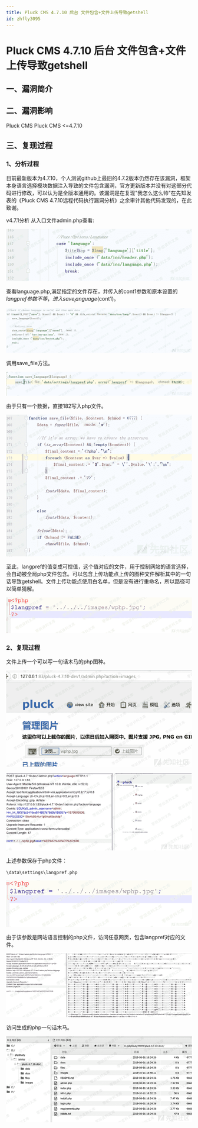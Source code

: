 ```yaml
---
title: Pluck CMS 4.7.10 后台 文件包含+文件上传导致getshell
id: zhfly3095
---
```


# Pluck CMS 4.7.10 后台 文件包含+文件上传导致getshell

## 一、漏洞简介

## 二、漏洞影响

Pluck CMS Pluck CMS <=4.7.10

## 三、复现过程

### 1、分析过程

目前最新版本为4.7.10，个人测试github上最旧的4.7.2版本仍然存在该漏洞，框架本身语言选择模块数据注入导致的文件包含漏洞，官方更新版本并没有对这部分代码进行修改，可以认为是全版本通用的。该漏洞是在复现"我怎么这么帅"在先知发表的《Pluck CMS 4.7.10远程代码执行漏洞分析》之余审计其他代码发现的，在此致谢。

v4.7.1分析
从入口文件admin.php查看:

![image](../img/e98909ade2d09ca93eac7f8e7dab934d.png)

查看language.php,满足指定的文件存在，并传入的cont1参数和原本设置的$langpref参数不等，进入save_language($cont1)。

![image](../img/b0fb8761873eabcedc4389eb312cc311.png)

调用save_file方法。

![image](../img/2b3e3ba24da99414a4daa3d497fc9a53.png)

由于只有一个数据，直接182写入php文件。

![image](../img/0307b2d39d556c0c4302dd1ab4454d31.png)

至此，langpref的值变成可控值，这个值对应的文件，用于控制网站的语言选择，会自动被全局php文件包含。可以包含上传功能点上传的图种文件解析其中的一句话导致getshell。文件上传功能点使用白名单，但是没有进行重命名，所以路径可以简单猜解。

![image](../img/2e9e3bfd2fdd7d6a5a99eee32d07b32c.png)

### 2、复现过程

文件上传一个可以写一句话木马的php图种。

![image](../img/aa99600191fe14acdf6b77fa93bc55a1.png)

![image](../img/b8dc85097a397c2c63739f39e9ea7cc5.png)

上述参数保存于php文件：

```
\data\settings\langpref.php 
```

![image](../img/d2555ed11ea7019378e8e7f3e3caf9b8.png)

由于该参数是网站语言控制的php文件，访问任意网页，包含langpref对应的文件。

![image](../img/0ff4787f9cc5095b032c824c35fae20c.png)

访问生成的php一句话木马。

![image](../img/4df726c28eb52d4600a935f23888f205.png)
